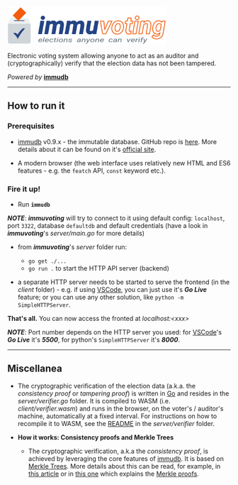 <img src="./client/immuvoting-logo.svg" height="85">

Electronic voting system allowing anyone to act as an auditor and (cryptographically) verify that the election data has not been tampered.

_Powered by_ **[immudb](https://github.com/codenotary/immudb)**

---

## How to run it

### Prerequisites

- [immudb](https://github.com/codenotary/immudb) v0.9.x - the immutable database. GitHub repo is [here](https://github.com/codenotary/immudb). More details about it can be found on it's [official site](https://www.codenotary.com/technologies/immudb/).

- A modern browser (the web interface uses relatively new HTML and ES6 features - e.g. the `featch` API, `const` keyword etc.).

### Fire it up!

- Run **`immudb`**

**_NOTE_**: _**immuvoting**_ will try to connect to it using default config: `localhost`, port `3322`, database `defaultdb` and default credentials (have a look in _**immuvoting**_'s _server/main.go_ for more details)

- from _**immuvoting**_'s _server_ folder run:
  - `go get ./...`
  - `go run .` to start the HTTP API server (backend)

- a separate HTTP server needs to be started to serve the frontend (in the _client_ folder) - e.g. if using [VSCode](https://code.visualstudio.com), you can just use it's _**Go Live**_ feature; or you can use any other solution, like `python -m SimpleHTTPServer`.

**That's all.** You can now access the fronted at _localhost:&lt;xxx&gt;_

**_NOTE_**: Port number depends on the HTTP server you used: for [VSCode](https://code.visualstudio.com)'s _**Go Live**_ it's _**5500**_, for python's `SimpleHTTPServer` it's _**8000**_.

---

## Miscellanea

- The cryptographic verification of the election data (a.k.a. the _consistency proof_ or _tampering proof_) is written in [Go](https://golang.org) and resides in the _server/verifier.go_ folder. It is compiled to WASM (i.e. _client/verifier.wasm_) and runs in the browser, on the voter's / auditor's machine, automatically at a fixed interval. For instructions on how to recompile it to WASM, see the [README](./server/verifier) in the _server/verifier_ folder.

- **How it works: Consistency proofs and Merkle Trees**

  - The cryptographic verification, a.k.a the _consistency proof_, is achieved by leveraging the core features of [immudb](https://www.codenotary.com/technologies/immudb/). It is based on [Merkle Trees](https://brilliant.org/wiki/merkle-tree/). More details about this can be read, for example, in [this article](https://transparency.dev/verifiable-data-structures/) or in [this one](https://computersciencewiki.org/index.php/Merkle_proof) which explains the [Merkle proofs](https://computersciencewiki.org/index.php/Merkle_proof).
